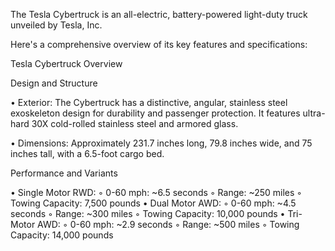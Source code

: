 The Tesla Cybertruck is an all-electric, battery-powered light-duty truck unveiled by Tesla, Inc.

Here's a comprehensive overview of its key features and specifications:

Tesla Cybertruck Overview

Design and Structure

• Exterior: The Cybertruck has a distinctive, angular, stainless steel exoskeleton design for durability and passenger protection. It features ultra-hard 30X cold-rolled stainless steel and armored glass.

• Dimensions: Approximately 231.7 inches long, 79.8 inches wide, and 75 inches tall, with a 6.5-foot cargo bed.

Performance and Variants

• Single Motor RWD: ◦ 0-60 mph: ~6.5 seconds ◦ Range: ~250 miles ◦ Towing Capacity: 7,500 pounds • Dual Motor AWD: ◦ 0-60 mph: ~4.5 seconds ◦ Range: ~300 miles ◦ Towing Capacity: 10,000 pounds • Tri-Motor AWD: ◦ 0-60 mph: ~2.9 seconds ◦ Range: ~500 miles ◦ Towing Capacity: 14,000 pounds